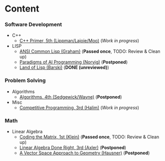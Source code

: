 # Content

### Software Development
* C++
  * [C++ Primer, 5th (Lippman/Lajoie/Moo)](software_development/c%2B%2B/c%2B%2B_primer_5th-lippman_etc) (*Work in progress*)
* LISP
  * [ANSI Common Lisp (Graham)](software_development/lisp/ansi_common_lisp-graham) (**Passed once**, TODO: Review & Clean up)
  * [Paradigms of AI Programming (Norvig)](software_development/lisp/paradigms_of_ai_programming-norvig) (**Postponed**)
  * [Land of Lisp (Barski)](software_development/lisp/land_of_lisp-barski) (**DONE (unreviewed)**)
### Problem Solving
* Algorithms
  * [Algorithms, 4th (Sedgewick/Wayne)](problem_solving/algorithms/algorithms_4th-sedgewick_wayne) (**Postponed**)
* Misc
  * [Competitive Programming, 3rd (Halim)](problem_solving/misc/competitive_programming_3rd-halim) (*Work in progress*)
### Math
* Linear Algebra
  * [Coding the Matrix, 1st (Klein)](math/linear_algebra/coding_the_matrix-klein) (**Passed once**, TODO: Review & Clean up)
  * [Linear Algebra Done Right, 3rd (Axler)](math/linear_algebra/la_done_right_3rd-axler) (**Postponed**)
  * [А Vector Space Approach to Geometry (Hausner)](math/linear_algebra/a_vector_space_approach_to_geometry-hausner) (**Postponed**)
